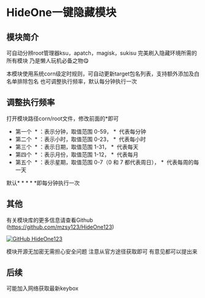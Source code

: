 # HideOne一键隐藏模块

## 模块简介

可自动分辨root管理器ksu，apatch，magisk，sukisu
完美刷入隐藏环境所需的所有模块
乃是懒人玩机必备之物😋

本模块使用系统corn级定时规则，可自动更新target包名列表，支持额外添加及白名单排除包名
也可调整执行频率，默认每分钟执行一次

## 调整执行频率

打开模块路径corn/root文件，修改前面的*即可

- 第一个  * ：表示分钟，取值范围 0-59， *  代表每分钟
- 第二个  * ：表示小时，取值范围 0-23， *  代表每小时
- 第三个  * ：表示日期，取值范围 1-31， *  代表每天
- 第四个  * ：表示月份，取值范围 1-12， *  代表每月
- 第五个  * ：表示星期，取值范围 0-7（0 和 7 都代表周日）， *  代表每周的每一天

默认* * * * *即每分钟执行一次

## 其他

有关模块库的更多信息请查看Github (https://github.com/mzsy123/HideOne123)

[![GitHub HideOne123](https://img.shields.io/badge/GitHub-HideOne123-blue)](https://github.com/mzsy123/HideOne123)

模块开源无加密无需担心安全问题
注意从官方途径获取即可
有意见都可以提出来

## 后续

可能加入网络获取最新keybox